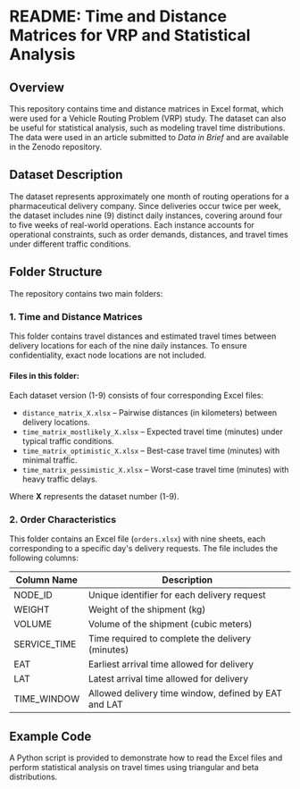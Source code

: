 # README: Time and Distance Matrices for VRP and Statistical Analysis

## Overview

This repository contains time and distance matrices in Excel format, which were used for a Vehicle Routing Problem (VRP) study. The dataset can also be useful for statistical analysis, such as modeling travel time distributions. The data were used in an article submitted to *Data in Brief* and are available in the Zenodo repository.

## Dataset Description

The dataset represents approximately one month of routing operations for a pharmaceutical delivery company. Since deliveries occur twice per week, the dataset includes nine (9) distinct daily instances, covering around four to five weeks of real-world operations. Each instance accounts for operational constraints, such as order demands, distances, and travel times under different traffic conditions.

## Folder Structure

The repository contains two main folders:

### 1. **Time and Distance Matrices**

This folder contains travel distances and estimated travel times between delivery locations for each of the nine daily instances. To ensure confidentiality, exact node locations are not included.

#### Files in this folder:

Each dataset version (1-9) consists of four corresponding Excel files:

- `distance_matrix_X.xlsx` – Pairwise distances (in kilometers) between delivery locations.
- `time_matrix_mostlikely_X.xlsx` – Expected travel time (minutes) under typical traffic conditions.
- `time_matrix_optimistic_X.xlsx` – Best-case travel time (minutes) with minimal traffic.
- `time_matrix_pessimistic_X.xlsx` – Worst-case travel time (minutes) with heavy traffic delays.

Where **X** represents the dataset number (1-9).

### 2. **Order Characteristics**

This folder contains an Excel file (`orders.xlsx`) with nine sheets, each corresponding to a specific day's delivery requests. The file includes the following columns:

| Column Name   | Description                                          |
| ------------- | ---------------------------------------------------- |
| NODE\_ID      | Unique identifier for each delivery request          |
| WEIGHT        | Weight of the shipment (kg)                          |
| VOLUME        | Volume of the shipment (cubic meters)                |
| SERVICE\_TIME | Time required to complete the delivery (minutes)     |
| EAT           | Earliest arrival time allowed for delivery           |
| LAT           | Latest arrival time allowed for delivery             |
| TIME\_WINDOW  | Allowed delivery time window, defined by EAT and LAT |

## Example Code

A Python script is provided to demonstrate how to read the Excel files and perform statistical analysis on travel times using triangular and beta distributions.


